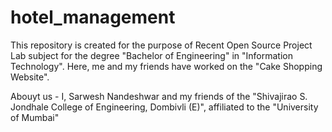 # hotel_management
This repository is created for the purpose of Recent Open Source Project Lab subject for the degree "Bachelor of Engineering" in "Information Technology". Here, me and my friends have worked on the "Cake Shopping Website".

Abouyt us - I, Sarwesh Nandeshwar and my friends of the "Shivajirao S. Jondhale College of Engineering, Dombivli (E)", affiliated to the "University of Mumbai"
